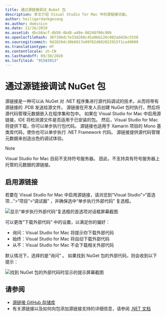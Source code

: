 ```yaml
---
title: 通过源链接调试 NuGet 包
description: 本文介绍 Visual Studio for Mac 中的源链接功能。
author: heiligerdankgesang
ms.author: dominicn
ms.date: 12/16/2019
ms.assetid: 4bcb8acf-db50-4bd8-a48e-86248f00c90b
ms.openlocfilehash: 307196dc7e33d268c45a9bb126c002ad426c5558
ms.sourcegitcommit: 9d2829dc30b6917e89762d602022915f1ca49089
ms.translationtype: HT
ms.contentlocale: zh-CN
ms.lasthandoff: 09/30/2020
ms.locfileid: "91583913"
---
```

# <a name="debugging-into-nuget-packages-with-source-link"></a>通过源链接调试 NuGet 包

源链接是一种可以从 NuGet 对 .NET 程序集进行源代码调试的技术，从而将带有源链接的 .PDB 发送给源文件。 源链接在开发人员创建 NuGet 包时执行，然后将源代码管理元数据嵌入在程序集和包中。 如果在 Visual Studio for Mac 中启用源链接，IDE 将检测源文件是否适用于已安装的包。 然后，Visual Studio for Mac 将提供下载，你可以单步执行包代码。 源链接也适用于 Xamarin 项目的 Mono 基类库代码，使你也可以单步执行 .NET Framework 代码。 源链接提供源代码管理元数据来创造出色的调试体验。

> [!NOTE]
> Visual Studio for Mac 目前不支持符号服务器。 因此，不支持具有符号服务器上托管的元数据的源链接。

## <a name="enable-source-link"></a>启用源链接

若要在 Visual Studio for Mac 中启用源链接，请浏览到“Visual Studio”>“首选项...”>“项目”>“调试器”  ，并确保选中“单步执行外部代码”  复选框。

![显示“单步执行外部代码”复选框的首选项对话框屏幕截图](media/source-link1.png)

可以更改“下载外部代码”  中的设置，以满足你的偏好：
* 询问：Visual Studio for Mac 将提示你下载外部代码
* 始终：Visual Studio for Mac 将自动下载外部代码
* 从不：Visual Studio for Mac 不会下载相关外部代码

默认情况下，选择的是“询问”  。 如果找到 NuGet 包的外部代码，则会收到以下提示：

![找到 NuGet 包的外部代码时显示的提示屏幕截图](media/source-link2.png)


## <a name="see-also"></a>请参阅

- [源链接 GitHub 存储库](https://github.com/dotnet/sourcelink/blob/master/README.md)
- 有关源链接以及如何向包添加源链接支持的详细信息，请参阅 [.NET 文档](/dotnet/standard/library-guidance/sourcelink)